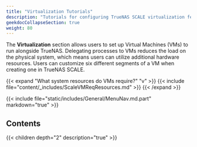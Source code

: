 ```yaml
---
title: "Virtualization Tutorials"
description: "Tutorials for configuring TrueNAS SCALE virtualization features."
geekdocCollapseSection: true
weight: 80
---
```


The **Virtualization** section allows users to set up Virtual Machines (VMs) to run alongside TrueNAS.
Delegating processes to VMs reduces the load on the physical system, which means users can utilize additional hardware resources.
Users can customize six different segments of a VM when creating one in TrueNAS SCALE.

{{< expand "What system resources do VMs require?" "v" >}}
{{< include file="content/_includes/ScaleVMReqResources.md" >}}
{{< /expand >}}

{{< include file="static/includes/General/MenuNav.md.part" markdown="true" >}}

## Contents

{{< children depth="2" description="true" >}}
